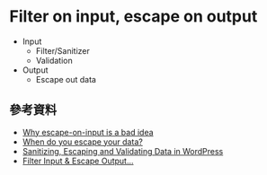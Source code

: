 # Filter on input, escape on output

- Input
  - Filter/Sanitizer
  - Validation
- Output
  - Escape out data

## 參考資料

- [Why escape-on-input is a bad idea](https://lukeplant.me.uk/blog/posts/why-escape-on-input-is-a-bad-idea/)
- [When do you escape your data?](https://n0tw0rthy.wordpress.com/2011/10/07/when-do-you-escape-your-data/)
- [Sanitizing, Escaping and Validating Data in WordPress](https://www.sitepoint.com/sanitizing-escaping-validating-data-in-wordpress/)
- [Filter Input & Escape Output...](https://blog.gslin.org/archives/2013/12/27/4012/filter-input-escape-output/)
